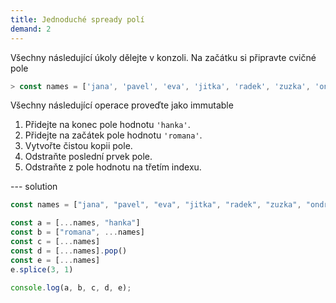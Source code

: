 ```yaml
---
title: Jednoduché spready polí
demand: 2
---
```


Všechny následující úkoly dělejte v konzoli. Na začátku si připravte cvičné pole

```js
> const names = ['jana', 'pavel', 'eva', 'jitka', 'radek', 'zuzka', 'ondra']
```

Všechny následující operace proveďte jako immutable

1. Přidejte na konec pole hodnotu `'hanka'`.
1. Přidejte na začátek pole hodnotu `'romana'`.
1. Vytvořte čistou kopii pole.
1. Odstraňte poslední prvek pole.
1. Odstraňte z pole hodnotu na třetím indexu.

--- solution
```js
const names = ["jana", "pavel", "eva", "jitka", "radek", "zuzka", "ondra"];

const a = [...names, "hanka"]
const b = ["romana", ...names]
const c = [...names]
const d = [...names].pop()
const e = [...names]
e.splice(3, 1)

console.log(a, b, c, d, e);
```
